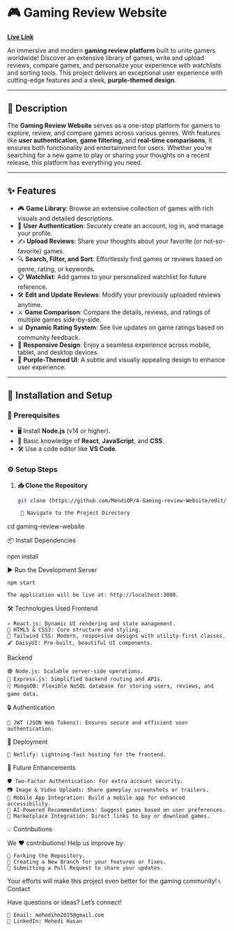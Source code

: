 # 🎮 Gaming Review Website

[**Live Link**](https://chill-gamer-op.netlify.app/)

An immersive and modern **gaming review platform** built to unite gamers worldwide! Discover an extensive library of games, write and upload reviews, compare games, and personalize your experience with watchlists and sorting tools. This project delivers an exceptional user experience with cutting-edge features and a sleek, **purple-themed design**.

---

## 📜 **Description**

The **Gaming Review Website** serves as a one-stop platform for gamers to explore, review, and compare games across various genres. With features like **user authentication**, **game filtering**, and **real-time comparisons**, it ensures both functionality and entertainment for users. Whether you're searching for a new game to play or sharing your thoughts on a recent release, this platform has everything you need.

---

## ✨ **Features**

- 🎮 **Game Library**: Browse an extensive collection of games with rich visuals and detailed descriptions.
- 📝 **User Authentication**: Securely create an account, log in, and manage your profile.
- ✍️ **Upload Reviews**: Share your thoughts about your favorite (or not-so-favorite) games.
- 🔍 **Search, Filter, and Sort**: Effortlessly find games or reviews based on genre, rating, or keywords.
- 📋 **Watchlist**: Add games to your personalized watchlist for future reference.
- 🛠️ **Edit and Update Reviews**: Modify your previously uploaded reviews anytime.
- ⚔️ **Game Comparison**: Compare the details, reviews, and ratings of multiple games side-by-side.
- 📊 **Dynamic Rating System**: See live updates on game ratings based on community feedback.
- 🌟 **Responsive Design**: Enjoy a seamless experience across mobile, tablet, and desktop devices.
- 💜 **Purple-Themed UI**: A subtle and visually appealing design to enhance user experience.

---

## 🚀 **Installation and Setup**

### **🔑 Prerequisites**

- 🖥️ Install **Node.js** (v14 or higher).
- 🧠 Basic knowledge of **React**, **JavaScript**, and **CSS**.
- 🛠️ Use a code editor like **VS Code**.

### **⚙️ Setup Steps**

1. **📥 Clone the Repository**

   ```bash
   git clone (https://github.com/MendiOP/A-Gaming-review-Website/edit/main/README.md)

    📂 Navigate to the Project Directory
   ```

cd gaming-review-website

📦 Install Dependencies

npm install

▶️ Run the Development Server

    npm start

    The application will be live at: http://localhost:3000.

🛠️ Technologies Used
Frontend

    ⚛️ React.js: Dynamic UI rendering and state management.
    🎨 HTML5 & CSS3: Core structure and styling.
    🌈 Tailwind CSS: Modern, responsive designs with utility-first classes.
    🖌️ DaisyUI: Pre-built, beautiful UI components.

Backend

    🟢 Node.js: Scalable server-side operations.
    🚦 Express.js: Simplified backend routing and APIs.
    🗄️ MongoDB: Flexible NoSQL database for storing users, reviews, and game data.

🔒 Authentication

    🔑 JWT (JSON Web Tokens): Ensures secure and efficient user authentication.

🚀 Deployment

    🚀 Netlify: Lightning-fast hosting for the frontend.

🌟 Future Enhancements

    🛡️ Two-Factor Authentication: For extra account security.
    📷 Image & Video Uploads: Share gameplay screenshots or trailers.
    📱 Mobile App Integration: Build a mobile app for enhanced accessibility.
    🤖 AI-Powered Recommendations: Suggest games based on user preferences.
    🛒 Marketplace Integration: Direct links to buy or download games.

💡 Contributions

We ❤️ contributions! Help us improve by:

    🔧 Forking the Repository.
    🌱 Creating a New Branch for your features or fixes.
    🔗 Submitting a Pull Request to share your updates.

Your efforts will make this project even better for the gaming community!
📞 Contact

Have questions or ideas? Let’s connect!

    📧 Email: mehedihm2015@gmail.com
    💼 LinkedIn: Mehedi Hasan

